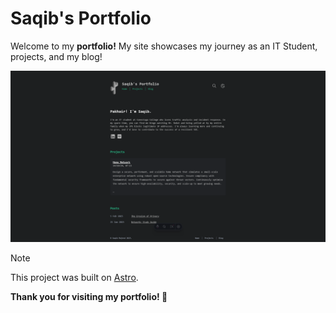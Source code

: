 # Saqib's Portfolio 

Welcome to my **portfolio!** My site showcases my journey as an IT Student, projects, and my blog!

![portfolio.png](https://github.com/saqibmaj/portfolio/blob/master/public/portfolio.png)

> [!NOTE]
> This project was built on [Astro](https://astro.build). 

**Thank you for visiting my portfolio! 🎉**
